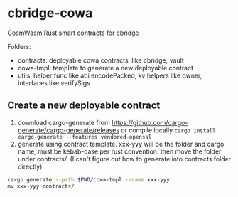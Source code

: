 # cbridge-cowa
CosmWasm Rust smart contracts for cbridge

Folders:
- contracts: deployable cowa contracts, like cbridge, vault
- cowa-tmpl: template to generate a new deployable contract
- utils: helper func like abi encodePacked, kv helpers like owner, interfaces like verifySigs

## Create a new deployable contract
1. download cargo-generate from https://github.com/cargo-generate/cargo-generate/releases or compile locally
`cargo install cargo-generate --features vendored-openssl`
2. generate using contract template. xxx-yyy will be the folder and cargo name, must be kebab-case per rust convention. then move the folder under contracts/. (I can't figure out how to generate into contracts folder directly)
```bash
cargo generate --path $PWD/cowa-tmpl --name xxx-yyy
mv xxx-yyy contracts/
```